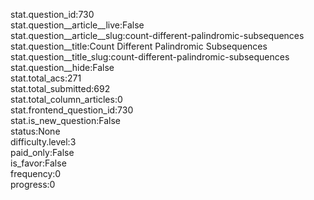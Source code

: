 stat.question_id:730  
stat.question__article__live:False  
stat.question__article__slug:count-different-palindromic-subsequences  
stat.question__title:Count Different Palindromic Subsequences  
stat.question__title_slug:count-different-palindromic-subsequences  
stat.question__hide:False  
stat.total_acs:271  
stat.total_submitted:692  
stat.total_column_articles:0  
stat.frontend_question_id:730  
stat.is_new_question:False  
status:None  
difficulty.level:3  
paid_only:False  
is_favor:False  
frequency:0  
progress:0  
